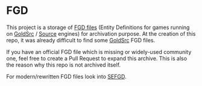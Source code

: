 # FGD

This project is a storage of [FGD files](https://developer.valvesoftware.com/wiki/FGD) (Entity Definitions for games running on [GoldSrc](https://developer.valvesoftware.com/wiki/GoldSrc) / [Source](https://developer.valvesoftware.com/wiki/Source) engines) for archivation purpose.
At the creation of this repo, it was already difficult to find some [GoldSrc](https://developer.valvesoftware.com/wiki/GoldSrc) FGD files.

If you have an official FGD file which is missing or widely-used community one, feel free to create a Pull Request to expand this archive.
This is also the reason why this repo is not archived itself.

For modern/rewritten FGD files look into [SEFGD](https://github.com/Pinsplash/SEFGD).